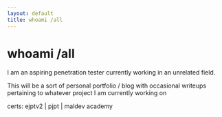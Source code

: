 ```yaml
---
layout: default
title: whoami /all
---
```


# whoami /all

I am an aspiring penetration tester currently working in an unrelated field. 


This will be a sort of personal portfolio / blog with occasional writeups pertaining to whatever project I am currently working on 


certs: ejptv2 | pjpt | maldev academy

